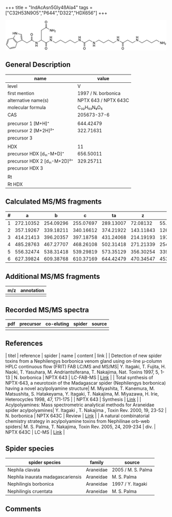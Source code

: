 +++
title = "IndAcAsn5Gly4ßAla4"
tags = ["C32H53N9O5","P644","D322","HDX656"]
+++

![](/img/IndAcAsn5Gly4bAla4.png)

## General Description

| name                         | value                |
|------------------------------|----------------------|
| level                        | V                    |
| first mention                | 1997 / N. borbonica  |
| alternative name(s)          | NPTX 643 / NPTX 643C |
| molecular formula            | C₃₂H₅₃N₉O₅           |
| CAS                          | 205673-37-6          |
|                              |                      |
| precursor 1 [M+H]⁺           | 644.42479            |
| precursor 2 [M+2H]²⁺         | 322.71631            |
| precursor 3                  |                      |
|                              |                      |
| HDX                          | 11                   |
| precursor HDX   [d₁₁-M+D]⁺   | 656.50011            |
| precursor HDX 2 [d₁₁-M+2D]²⁺ | 329.25711            |
| precursor HDX 3              |                      |
|                              |                      |
| Rt                           |                      |
| Rt HDX                       |                      |

## Calculated MS/MS fragments

| # | a         | b         | c         | ta        | z         | y         | tz        |
|---|-----------|-----------|-----------|-----------|-----------|-----------|-----------|
| 1 | 272.10352 | 254.09296 | 255.07697 | 289.13007 | 72.08132  | 55.05477  | 89.10787  |
| 2 | 357.19267 | 339.18211 | 340.16612 | 374.21922 | 143.11843 | 126.09188 | 160.14498 |
| 3 | 414.21413 | 396.20357 | 397.18758 | 431.24068 | 214.19193 | 197.16538 | 231.21848 |
| 4 | 485.28763 | 467.27707 | 468.26108 | 502.31418 | 271.21339 | 254.18684 | 288.23994 |
| 5 | 556.32474 | 538.31418 | 539.29819 | 573.35129 | 356.30254 | 339.27599 | 373.32909 |
| 6 | 627.39824 | 609.38768 | 610.37169 | 644.42479 | 470.34547 | 453.31892 | 487.37202 |

## Additional MS/MS fragments

| m/z       | annotation |
|-----------|------------|
|           |            |

## Recorded MS/MS spectra

| pdf | precursor | co-eluting | spider    | source                              |
|-----|-----------|------------|-----------|-------------------------------------|
|     |           |            |           |                                     |

## References

| titel     | reference   | spider    | name   | content  | link |
| Detection of new spider toxins from a Nephilengys borbonica venom gland using on-line µ-column HPLC continuous flow (FRIT) FAB LC/MS and MS/MS| Y. Itagaki, T. Fujita, H. Naoki, T. Yasuhara, M. Andriantsiferana, T. Nakajima, Nat. Toxins 1997, 5, 1-13 | N. borbonica | NPTX 643 | LC-FAB-MS | [Link](https://onlinelibrary.wiley.com/doi/abs/10.1002/%28SICI%29%281997%295%3A1%3C1%3A%3AAID-NT1%3E3.0.CO%3B2-8) |
| Total synthesis of NPTX-643, a neurotoxin of the Madagascar spider (Nephilengys borbonica) having a novel acylpolyamine structure| M. Miyashita, T. Kanemura, M. Matsushita, S. Hatakeyama, Y. Itagaki, T. Nakajima, M. Miyazawa, H. Irie, Heterocycles 1998, 47, 171-175 |  | NPTX 643 | Synthesis | [Link](https://www.infona.pl/resource/bwmeta1.element.elsevier-21290103-a950-3a60-bcdd-28a2c2b92696) |
| Acylpolyamines: Mass spectrometric analytical methods for Araneidae spider acylpolyamines| Y. Itagaki , T. Nakajima , Toxin Rev. 2000, 19, 23-52 | N. borbonica | NPTX 643C | Review | [Link](https://www.tandfonline.com/doi/abs/10.1081/TXR-100100314) |
| A natural combinatorial chemistry strategy in acylpolyamine toxins from Nephilinae orb-web spiders| M. S. Palma, T. Nakajima, Toxin Rev. 2005, 24, 209-234 | div. | NPTX 643C | LC-MS | [Link](https://www.tandfonline.com/doi/abs/10.1081/TXR-200057857) | 

## Spider species

| spider species                    | family    | source             |
|-----------------------------------|-----------|--------------------|
| Nephila clavata                   | Araneidae | 2005 / M. S. Palma |
| Nephila inaurata madagascariensis | Araneidae | M. S. Palma        |
| Nephilingis borbonica             | Araneidae | 1997 / Y. Itagaki  |
| Nephilingis cruentata             | Araneidae | M. S. Palma        |

## Comments